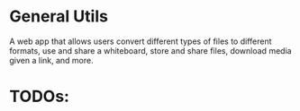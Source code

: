 # General Utils

A web app that allows users convert different types of files to different formats, use and share a whiteboard, store and share files, download media given a link, and more.


# TODOs:


